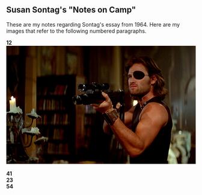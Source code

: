 ## Susan Sontag's "Notes on Camp"

These are my notes regarding Sontag's essay from 1964. Here are my images that refer to the following numbered paragraphs.  

**12**  
![Snake Plisskin](snake.png)

**41**  
**23**  
**54**  
